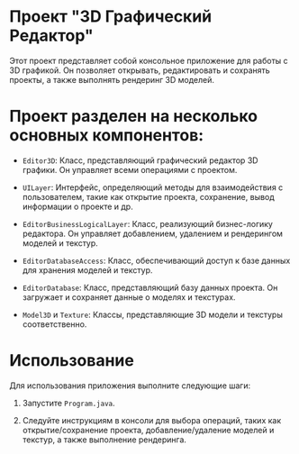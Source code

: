 # Проект "3D Графический Редактор"

Этот проект представляет собой консольное приложение для работы с 3D графикой. Он позволяет открывать, редактировать и сохранять проекты, а также выполнять рендеринг 3D моделей.


# Проект разделен на несколько основных компонентов:

- `Editor3D`: Класс, представляющий графический редактор 3D графики. Он управляет всеми операциями с проектом.

- `UILayer`: Интерфейс, определяющий методы для взаимодействия с пользователем, такие как открытие проекта, сохранение, вывод информации о проекте и др.

- `EditorBusinessLogicalLayer`: Класс, реализующий бизнес-логику редактора. Он управляет добавлением, удалением и рендерингом моделей и текстур.

- `EditorDatabaseAccess`: Класс, обеспечивающий доступ к базе данных для хранения моделей и текстур.

- `EditorDatabase`: Класс, представляющий базу данных проекта. Он загружает и сохраняет данные о моделях и текстурах.

- `Model3D` и `Texture`: Классы, представляющие 3D модели и текстуры соответственно.

# Использование

Для использования приложения выполните следующие шаги:

1. Запустите `Program.java`.

2. Следуйте инструкциям в консоли для выбора операций, таких как открытие/сохранение проекта, добавление/удаление моделей и текстур, а также выполнение рендеринга.

